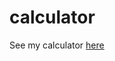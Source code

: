 # calculator
See my calculator <a href="https://TYLPHE.github.io/calculator/" target="_blank">here</a>
